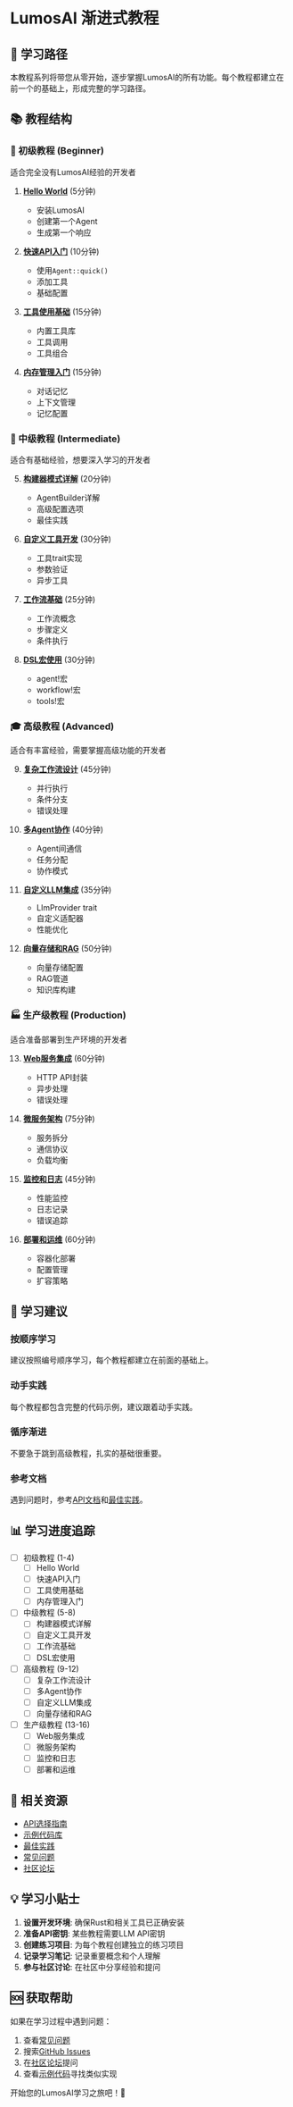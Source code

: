 # LumosAI 渐进式教程

## 🎯 学习路径

本教程系列将带您从零开始，逐步掌握LumosAI的所有功能。每个教程都建立在前一个的基础上，形成完整的学习路径。

## 📚 教程结构

### 🌱 初级教程 (Beginner)
适合完全没有LumosAI经验的开发者

1. **[Hello World](./beginner/01-hello-world.md)** (5分钟)
   - 安装LumosAI
   - 创建第一个Agent
   - 生成第一个响应

2. **[快速API入门](./beginner/02-quick-api.md)** (10分钟)
   - 使用`Agent::quick()`
   - 添加工具
   - 基础配置

3. **[工具使用基础](./beginner/03-basic-tools.md)** (15分钟)
   - 内置工具库
   - 工具调用
   - 工具组合

4. **[内存管理入门](./beginner/04-memory-basics.md)** (15分钟)
   - 对话记忆
   - 上下文管理
   - 记忆配置

### 🚀 中级教程 (Intermediate)
适合有基础经验，想要深入学习的开发者

5. **[构建器模式详解](./intermediate/05-builder-pattern.md)** (20分钟)
   - AgentBuilder详解
   - 高级配置选项
   - 最佳实践

6. **[自定义工具开发](./intermediate/06-custom-tools.md)** (30分钟)
   - 工具trait实现
   - 参数验证
   - 异步工具

7. **[工作流基础](./intermediate/07-workflow-basics.md)** (25分钟)
   - 工作流概念
   - 步骤定义
   - 条件执行

8. **[DSL宏使用](./intermediate/08-dsl-macros.md)** (30分钟)
   - agent!宏
   - workflow!宏
   - tools!宏

### 🎓 高级教程 (Advanced)
适合有丰富经验，需要掌握高级功能的开发者

9. **[复杂工作流设计](./advanced/09-complex-workflows.md)** (45分钟)
   - 并行执行
   - 条件分支
   - 错误处理

10. **[多Agent协作](./advanced/10-multi-agent.md)** (40分钟)
    - Agent间通信
    - 任务分配
    - 协作模式

11. **[自定义LLM集成](./advanced/11-custom-llm.md)** (35分钟)
    - LlmProvider trait
    - 自定义适配器
    - 性能优化

12. **[向量存储和RAG](./advanced/12-vector-rag.md)** (50分钟)
    - 向量存储配置
    - RAG管道
    - 知识库构建

### 🏭 生产级教程 (Production)
适合准备部署到生产环境的开发者

13. **[Web服务集成](./production/13-web-service.md)** (60分钟)
    - HTTP API封装
    - 异步处理
    - 错误处理

14. **[微服务架构](./production/14-microservice.md)** (75分钟)
    - 服务拆分
    - 通信协议
    - 负载均衡

15. **[监控和日志](./production/15-monitoring.md)** (45分钟)
    - 性能监控
    - 日志记录
    - 错误追踪

16. **[部署和运维](./production/16-deployment.md)** (60分钟)
    - 容器化部署
    - 配置管理
    - 扩容策略

## 🎯 学习建议

### 按顺序学习
建议按照编号顺序学习，每个教程都建立在前面的基础上。

### 动手实践
每个教程都包含完整的代码示例，建议跟着动手实践。

### 循序渐进
不要急于跳到高级教程，扎实的基础很重要。

### 参考文档
遇到问题时，参考[API文档](../api-reference/)和[最佳实践](../best-practices/)。

## 📊 学习进度追踪

- [ ] 初级教程 (1-4)
  - [ ] Hello World
  - [ ] 快速API入门
  - [ ] 工具使用基础
  - [ ] 内存管理入门

- [ ] 中级教程 (5-8)
  - [ ] 构建器模式详解
  - [ ] 自定义工具开发
  - [ ] 工作流基础
  - [ ] DSL宏使用

- [ ] 高级教程 (9-12)
  - [ ] 复杂工作流设计
  - [ ] 多Agent协作
  - [ ] 自定义LLM集成
  - [ ] 向量存储和RAG

- [ ] 生产级教程 (13-16)
  - [ ] Web服务集成
  - [ ] 微服务架构
  - [ ] 监控和日志
  - [ ] 部署和运维

## 🔗 相关资源

- [API选择指南](../api-choice-guide.md)
- [示例代码库](../../examples/)
- [最佳实践](../best-practices/)
- [常见问题](../faq.md)
- [社区论坛](https://github.com/lumosai/community)

## 💡 学习小贴士

1. **设置开发环境**: 确保Rust和相关工具已正确安装
2. **准备API密钥**: 某些教程需要LLM API密钥
3. **创建练习项目**: 为每个教程创建独立的练习项目
4. **记录学习笔记**: 记录重要概念和个人理解
5. **参与社区讨论**: 在社区中分享经验和提问

## 🆘 获取帮助

如果在学习过程中遇到问题：

1. 查看[常见问题](../faq.md)
2. 搜索[GitHub Issues](https://github.com/lumosai/lumos.ai/issues)
3. 在[社区论坛](https://github.com/lumosai/community)提问
4. 查看[示例代码](../../examples/)寻找类似实现

开始您的LumosAI学习之旅吧！🚀
